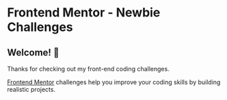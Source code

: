 # Frontend Mentor - Newbie Challenges

## Welcome! 👋

Thanks for checking out my front-end coding challenges.

[Frontend Mentor](https://www.frontendmentor.io) challenges help you improve your coding skills by building realistic projects.